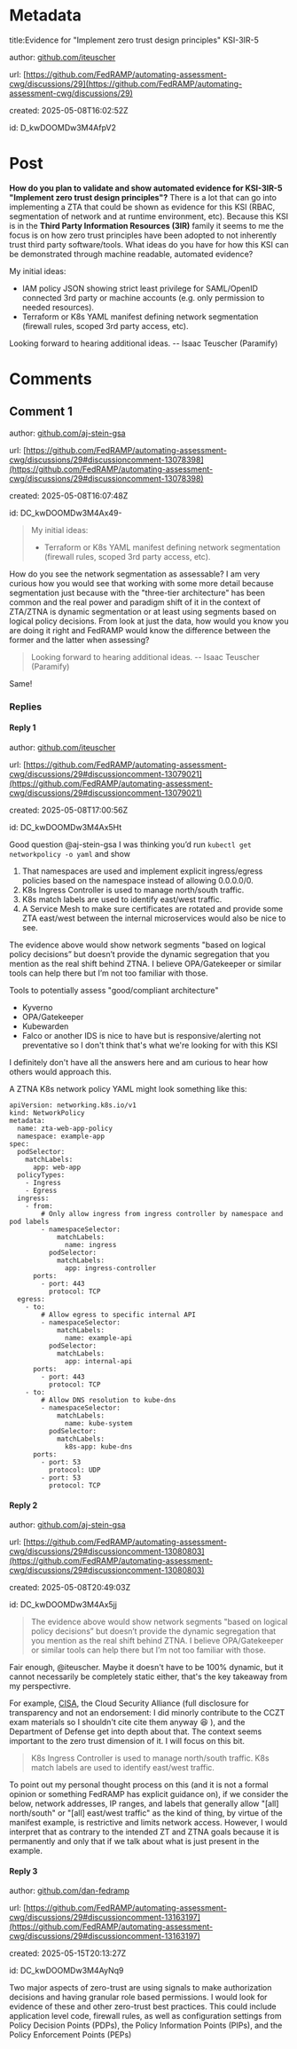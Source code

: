 # Metadata

title:Evidence for "Implement zero trust design principles" KSI-3IR-5

author: [github.com/iteuscher](https://github.com/iteuscher)

url: [https://github.com/FedRAMP/automating-assessment-cwg/discussions/29](https://github.com/FedRAMP/automating-assessment-cwg/discussions/29)

created: 2025-05-08T16:02:52Z

id: D_kwDOOMDw3M4AfpV2



# Post

**How do you plan to validate and show automated evidence for KSI-3IR-5 "Implement zero trust design principles"?** There is a lot that can go into implementing a ZTA that could be shown as evidence for this KSI (RBAC, segmentation of network and at runtime environment, etc). Because this KSI is in the **Third Party Information Resources (3IR)** family it seems to me the focus is on how zero trust principles have been adopted to not inherently trust third party software/tools. What ideas do you have for how this KSI can be demonstrated through machine readable, automated evidence? 

My initial ideas: 
- IAM policy JSON showing strict least privilege for SAML/OpenID connected 3rd party or machine accounts (e.g. only permission to needed resources). 
- Terraform or K8s YAML manifest defining network segmentation (firewall rules, scoped 3rd party access, etc).

Looking forward to hearing additional ideas. 
-- Isaac Teuscher (Paramify)

# Comments




## Comment 1

author: [github.com/aj-stein-gsa](https://github.com/aj-stein-gsa)

url: [https://github.com/FedRAMP/automating-assessment-cwg/discussions/29#discussioncomment-13078398](https://github.com/FedRAMP/automating-assessment-cwg/discussions/29#discussioncomment-13078398)

created: 2025-05-08T16:07:48Z

id: DC_kwDOOMDw3M4Ax49-

> My initial ideas:
>
> * Terraform or K8s YAML manifest defining network segmentation (firewall rules, scoped 3rd party access, etc).

How do you see the network segmentation as assessable? I am very curious how you would see that working with some more detail because segmentation just because with the "three-tier architecture" has been common and the real power and paradigm shift of it in the context of ZTA/ZTNA is dynamic segmentation or at least using segments based on logical policy decisions. From look at just the data, how would you know you are doing it right and FedRAMP would know the difference between the former and the latter when assessing?
 
> Looking forward to hearing additional ideas. -- Isaac Teuscher (Paramify)

Same!


### Replies



#### Reply 1

author: [github.com/iteuscher](https://github.com/iteuscher)

url: [https://github.com/FedRAMP/automating-assessment-cwg/discussions/29#discussioncomment-13079021](https://github.com/FedRAMP/automating-assessment-cwg/discussions/29#discussioncomment-13079021)

created: 2025-05-08T17:00:56Z

id: DC_kwDOOMDw3M4Ax5Ht

Good question @aj-stein-gsa I was thinking you’d run `kubectl get networkpolicy -o yaml` and show  
1. That namespaces are used and implement explicit ingress/egress policies based on the namespace instead of allowing 0.0.0.0/0.
2. K8s Ingress Controller is used to manage north/south traffic.
3. K8s match labels are used to identify east/west traffic. 
4. A Service Mesh to make sure certificates are rotated and provide some ZTA east/west between the internal microservices would also be nice to see.

The evidence above would show network segments "based on logical policy decisions” but doesn’t provide the dynamic segregation that you mention as the real shift behind ZTNA. I believe OPA/Gatekeeper or similar tools can help there but I’m not too familiar with those. 

Tools to potentially assess "good/compliant architecture"
- Kyverno
- OPA/Gatekeeper
- Kubewarden
- Falco or another IDS is nice to have but is responsive/alerting not preventative so I don't think that's what we're looking for with this KSI

I definitely don't have all the answers here and am curious to hear how others would approach this.

A ZTNA K8s network policy YAML might look something like this:   
```
apiVersion: networking.k8s.io/v1
kind: NetworkPolicy
metadata:
  name: zta-web-app-policy
  namespace: example-app
spec:
  podSelector:
    matchLabels:
      app: web-app
  policyTypes:
    - Ingress
    - Egress
  ingress:
    - from:
        # Only allow ingress from ingress controller by namespace and pod labels
        - namespaceSelector:
            matchLabels:
              name: ingress
          podSelector:
            matchLabels:
              app: ingress-controller
      ports:
        - port: 443
          protocol: TCP
  egress:
    - to:
        # Allow egress to specific internal API
        - namespaceSelector:
            matchLabels:
              name: example-api
          podSelector:
            matchLabels:
              app: internal-api
      ports:
        - port: 443
          protocol: TCP
    - to:
        # Allow DNS resolution to kube-dns
        - namespaceSelector:
            matchLabels:
              name: kube-system
          podSelector:
            matchLabels:
              k8s-app: kube-dns
      ports:
        - port: 53
          protocol: UDP
        - port: 53
          protocol: TCP
```



#### Reply 2

author: [github.com/aj-stein-gsa](https://github.com/aj-stein-gsa)

url: [https://github.com/FedRAMP/automating-assessment-cwg/discussions/29#discussioncomment-13080803](https://github.com/FedRAMP/automating-assessment-cwg/discussions/29#discussioncomment-13080803)

created: 2025-05-08T20:49:03Z

id: DC_kwDOOMDw3M4Ax5jj

> The evidence above would show network segments "based on logical policy decisions” but doesn’t provide the dynamic segregation that you mention as the real shift behind ZTNA. I believe OPA/Gatekeeper or similar tools can help there but I’m not too familiar with those.

Fair enough, @iteuscher. Maybe it doesn't have to be 100% dynamic, but it cannot necessarily be completely static either, that's the key takeaway from my perspectivre.

For example, [CISA](https://www.cisa.gov/sites/default/files/2023-04/zero_trust_maturity_model_v2_508.pdf), the Cloud Security Alliance (full disclosure for transparency and not an endorsement: I did minorly contribute to the CCZT exam materials so I shouldn't cite cite them anyway 😆 ), and the Department of Defense get into depth about that. The context seems important to the zero trust dimension of it. I will focus on this bit.

> K8s Ingress Controller is used to manage north/south traffic.
> K8s match labels are used to identify east/west traffic.

To point out my personal thought process on this (and it is not a formal opinion or something FedRAMP has explicit guidance on), if we consider the below, network addresses, IP ranges, and labels that generally allow "[all] north/south" or "[all] east/west traffic" as the kind of thing, by virtue of the manifest example, is restrictive and limits network access. However, I would interpret that as contrary to the intended ZT and ZTNA goals because it is permanently and only that if we talk about what is just present in the example.



#### Reply 3

author: [github.com/dan-fedramp](https://github.com/dan-fedramp)

url: [https://github.com/FedRAMP/automating-assessment-cwg/discussions/29#discussioncomment-13163197](https://github.com/FedRAMP/automating-assessment-cwg/discussions/29#discussioncomment-13163197)

created: 2025-05-15T20:13:27Z

id: DC_kwDOOMDw3M4AyNq9

Two major aspects of zero-trust are using signals to make authorization decisions and having granular role based permissions. I would look for evidence of these and other zero-trust best practices. This could include application level code, firewall rules, as well as configuration settings from Policy Decision Points (PDPs), the Policy Information Points (PIPs), and the Policy Enforcement Points (PEPs) 

